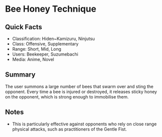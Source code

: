 # Bee Honey Technique

## Quick Facts
- Classification: Hiden~Kamizuru, Ninjutsu
- Class: Offensive, Supplementary
- Range: Short, Mid, Long
- Users: Beekeeper, Suzumebachi
- Media: Anime, Novel

## Summary
The user summons a large number of bees that swarm over and sting the opponent. Every time a bee is injured or destroyed, it releases sticky honey on the opponent, which is strong enough to immobilise them.

## Notes
- This is particularly effective against opponents who rely on close range physical attacks, such as practitioners of the Gentle Fist.
